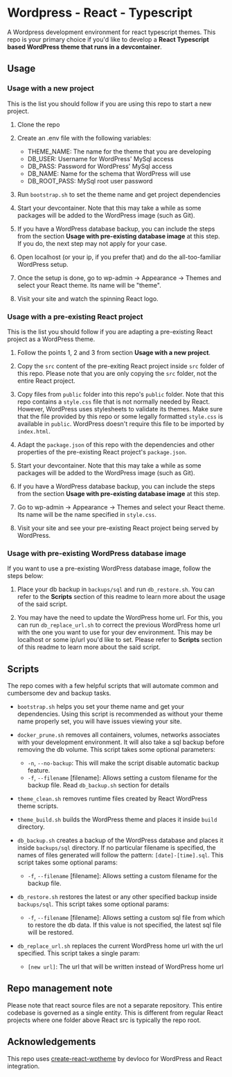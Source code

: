 # Wordpress - React - Typescript

A Wordpress development environment for react typescript themes. This repo is
your primary choice if you'd like to develop a **React Typescript based
WordPress theme that runs in a devcontainer**.

## Usage

### Usage with a new project

This is the list you should follow if you are using this repo to start a new
project.

1. Clone the repo

1. Create an .env file with the following variables:

   - THEME_NAME: The name for the theme that you are developing
   - DB_USER: Username for WordPress' MySql access
   - DB_PASS: Password for WordPress' MySql access
   - DB_NAME: Name for the schema that WordPress will use
   - DB_ROOT_PASS: MySql root user password

1. Run `bootstrap.sh` to set the theme name and get project dependencies

1. Start your devcontainer. Note that this may take a while as some packages
   will be added to the WordPress image (such as Git).

1. If you have a WordPress database backup, you can include the steps from the
   section **Usage with pre-existing database image** at this step. If you do,
   the next step may not apply for your case.

1. Open localhost (or your ip, if you prefer that) and do the all-too-familiar
   WordPress setup.

1. Once the setup is done, go to wp-admin -> Appearance -> Themes and select
   your React theme. Its name will be "theme".

1. Visit your site and watch the spinning React logo.

### Usage with a pre-existing React project

This is the list you should follow if you are adapting a pre-existing React
project as a WordPress theme.

1. Follow the points 1, 2 and 3 from section **Usage with a new project**.

1. Copy the `src` content of the pre-exiting React project inside `src` folder
   of this repo. Please note that you are only copying the `src` folder, not the
   entire React project.

1. Copy files from `public` folder into this repo's `public` folder. Note that
   this repo contains a `style.css` file that is not normally needed by React.
   However, WordPress uses stylesheets to validate its themes. Make sure that
   the file provided by this repo or some legally formatted `style.css` is
   available in `public`. WordPress doesn't require this file to be imported by
   `index.html`.

1. Adapt the `package.json` of this repo with the dependencies and other
   properties of the pre-existing React project's `package.json`.

1. Start your devcontainer. Note that this may take a while as some packages
   will be added to the WordPress image (such as Git).

1. If you have a WordPress database backup, you can include the steps from the
   section **Usage with pre-existing database image** at this step.

1. Go to wp-admin -> Appearance -> Themes and select your React theme. Its name
   will be the name specified in `style.css`.

1. Visit your site and see your pre-existing React project being served by
   WordPress.

### Usage with pre-existing WordPress database image

If you want to use a pre-existing WordPress database image, follow the steps
below:

1. Place your db backup in `backups/sql` and run `db_restore.sh`. You can refer
   to the **Scripts** section of this readme to learn more about the usage of
   the said script.

1. You may have the need to update the WordPress home url. For this, you can run
   `db_replace_url.sh` to correct the previous WordPress home url with the one
   you want to use for your dev environment. This may be localhost or some
   ip/url you'd like to set. Please refer to **Scripts** section of this readme
   to learn more about the said script.

## Scripts

The repo comes with a few helpful scripts that will automate common and
cumbersome dev and backup tasks.

- `bootstrap.sh` helps you set your theme name and get your dependencies. Using
  this script is recommended as without your theme name properly set, you will
  have issues viewing your site.

- `docker_prune.sh` removes all containers, volumes, networks associates with
  your development environment. It will also take a sql backup before removing
  the db volume. This script takes some optional parameters:

  - `-n`, `--no-backup`: This will make the script disable automatic backup
    feature.
  - `-f`, `--filename` [filename]: Allows setting a custom filename for the
    backup file. Read `db_backup.sh` section for details

- `theme_clean.sh` removes runtime files created by React WordPress theme
  scripts.

- `theme_build.sh` builds the WordPress theme and places it inside `build`
  directory.

- `db_backup.sh` creates a backup of the WordPress database and places it inside
  `backups/sql` directory. If no particular filename is specified, the names of
  files generated will follow the pattern: `[date]-[time].sql`. This script
  takes some optional params:

  - `-f`, `--filename` [filename]: Allows setting a custom filename for the
    backup file.

- `db_restore.sh` restores the latest or any other specified backup inside
  `backups/sql`. This script takes some optional params:

  - `-f`, `--filename` [filename]: Allows setting a custom sql file from which
    to restore the db data. If this value is not specified, the latest sql file
    will be restored.

- `db_replace_url.sh` replaces the current WordPress home url with the url
  specified. This script takes a single param:
  - `[new url]`: The url that will be written instead of WordPress home url

## Repo management note

Please note that react source files are not a separate repository. This entire
codebase is governed as a single entity. This is different from regular React
projects where one folder above React src is typically the repo root.

## Acknowledgements

This repo uses
[create-react-wptheme](https://github.com/devloco/create-react-wptheme) by
devloco for WordPress and React integration.

